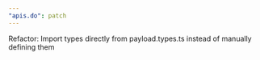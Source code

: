```yaml
---
"apis.do": patch
---
```


Refactor: Import types directly from payload.types.ts instead of manually defining them
